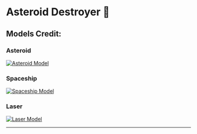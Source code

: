 # **Asteroid Destroyer 🚀**

## **Models Credit:**

### **Asteroid**
[![Asteroid Model](https://img.shields.io/badge/View%20Model-%230098da?style=flat-square&logo=sketchfab)](https://sketchfab.com/3d-models/asteroid-04a7fdda5dfe4f8fb16d1c2fa8b1bf52)

### **Spaceship**
[![Spaceship Model](https://img.shields.io/badge/View%20Model-%230098da?style=flat-square&logo=sketchfab)](https://sketchfab.com/3d-models/spaceship-o-100-mk2-e62c25d5f5474af3921170716efaba6e)

### **Laser**
[![Laser Model](https://img.shields.io/badge/View%20Model-%230098da?style=flat-square&logo=sketchfab)](https://sketchfab.com/3d-models/random-light-saber-free-14b3e8bbe1af4ffcaa208c0402d3e6d0)

---
